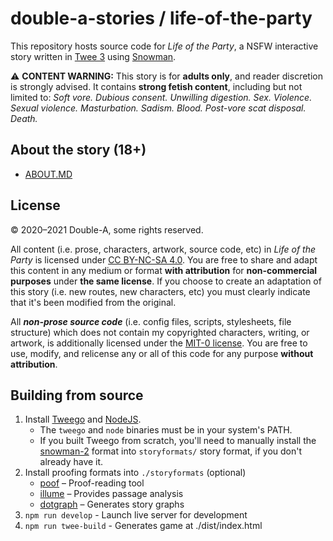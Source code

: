 # double-a-stories / life-of-the-party

This repository hosts source code for *Life of the Party*, a NSFW interactive story written in [Twee 3](https://github.com/iftechfoundation/twine-specs/blob/master/twee-3-specification.md) using [Snowman](https://videlais.github.io/snowman/2/).

⚠️ **CONTENT WARNING:** This story is for **adults only**, and reader discretion is strongly advised. It contains **strong fetish content**, including but not limited to: *Soft vore. Dubious consent. Unwilling digestion. Sex. Violence. Sexual violence. Masturbation. Sadism. Blood. Post-vore scat disposal. Death.*
## About the story (18+)

* [ABOUT.MD](ABOUT.md)
## License

© 2020–2021 Double-A, some rights reserved.

All content (i.e. prose, characters, artwork, source code, etc) in *Life of the Party* is licensed under [CC BY-NC-SA 4.0](https://creativecommons.org/licenses/by-nc-sa/4.0/). You are free to share and adapt this content in any medium or format **with attribution** for **non-commercial purposes** under **the same license**. If you choose to create an adaptation of this story (i.e. new routes, new characters, etc) you must clearly indicate that it's been modified from the original.

All ***non-prose source code*** (i.e. config files, scripts, stylesheets, file structure) which does not contain my copyrighted characters, writing, or artwork, is additionally licensed under the [MIT-0 license](/LICENSE-CODE). You are free to use, modify, and relicense any or all of this code for any purpose **without attribution**.

## Building from source

1. Install [Tweego](http://www.motoslave.net/tweego/) and [NodeJS](https://nodejs.org/).
   * The `tweego` and `node` binaries must be in your system's PATH.
   * If you built Tweego from scratch, you'll need to manually install the [snowman-2](https://github.com/videlais/snowman/tree/master/dist/snowman-2.0.3) format into `storyformats/` story format, if you don't already have it.
2. Install proofing formats into `./storyformats` (optional)
    * [poof](https://github.com/ChapelR/poof/releases) – Proof-reading tool
    * [illume](https://www.maximumverbosity.net/twine/Illume/) – Provides passage analysis
    * [dotgraph](https://github.com/mcdemarco/dotgraph/releases/tag/v2.2.0) – Generates story graphs
3. `npm run develop` - Launch live server for development
4. `npm run twee-build` - Generates game at ./dist/index.html
